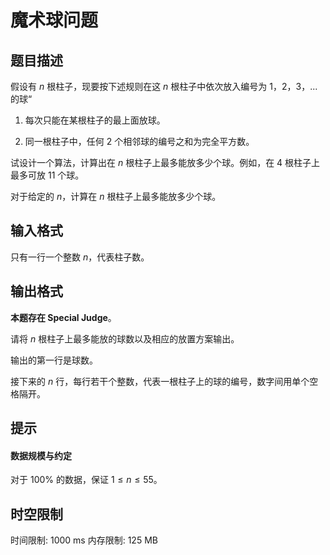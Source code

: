 # 魔术球问题

## 题目描述

假设有 $n$ 根柱子，现要按下述规则在这 $n$ 根柱子中依次放入编号为 $1$，$2$，$3$，...的球“

1. 每次只能在某根柱子的最上面放球。

2. 同一根柱子中，任何 $2$ 个相邻球的编号之和为完全平方数。

试设计一个算法，计算出在 $n$ 根柱子上最多能放多少个球。例如，在 $4$ 根柱子上最多可放 $11$ 个球。

对于给定的 $n$，计算在 $n$ 根柱子上最多能放多少个球。


## 输入格式

只有一行一个整数 $n$，代表柱子数。

## 输出格式

**本题存在 Special Judge**。

请将 $n$ 根柱子上最多能放的球数以及相应的放置方案输出。

输出的第一行是球数。

接下来的 $n$ 行，每行若干个整数，代表一根柱子上的球的编号，数字间用单个空格隔开。

## 提示

#### 数据规模与约定

对于 $100\%$ 的数据，保证 $1 \leq n \leq 55$。

## 时空限制

时间限制: 1000 ms
内存限制: 125 MB
